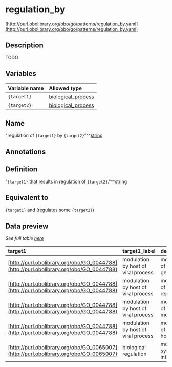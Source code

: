 # regulation_by

[http://purl.obolibrary.org/obo/go/patterns/regulation_by.yaml](http://purl.obolibrary.org/obo/go/patterns/regulation_by.yaml)

## Description

TODO




## Variables

| Variable name | Allowed type |
|:--------------|:-------------|
| `{target1}` | [biological_process](http://purl.obolibrary.org/obo/GO_0008150) |
| `{target2}` | [biological_process](http://purl.obolibrary.org/obo/GO_0008150) |

## Name

"regulation of `{target1}` by `{target2}`"^^[string](http://www.w3.org/2001/XMLSchema#string)

## Annotations



## Definition

"`{target1}` that results in regulation of `{target2}`."^^[string](http://www.w3.org/2001/XMLSchema#string)

## Equivalent to

`{target1}`  and ([regulates](http://purl.obolibrary.org/obo/RO_0002211) some `{target2}`)







## Data preview

*See full table [here](https://github.com/geneontology/go-ontology/tree/master/src/design_patterns/regulation_by.tsv)*

| target1 | target1_label | defined_class_label | target2_label | target2 | defined_class |
|:--|:--|:--|:--|:--|:--|
| [http://purl.obolibrary.org/obo/GO_0044788](http://purl.obolibrary.org/obo/GO_0044788) | modulation by host of viral process | modulation by host of viral RNA genome replication | viral RNA genome replication | [http://purl.obolibrary.org/obo/GO_0039694](http://purl.obolibrary.org/obo/GO_0039694) | [http://purl.obolibrary.org/obo/GO_0044830](http://purl.obolibrary.org/obo/GO_0044830) |
| [http://purl.obolibrary.org/obo/GO_0044788](http://purl.obolibrary.org/obo/GO_0044788) | modulation by host of viral process | modulation by host of viral genome replication | viral genome replication | [http://purl.obolibrary.org/obo/GO_0019079](http://purl.obolibrary.org/obo/GO_0019079) | [http://purl.obolibrary.org/obo/GO_0044827](http://purl.obolibrary.org/obo/GO_0044827) |
| [http://purl.obolibrary.org/obo/GO_0044788](http://purl.obolibrary.org/obo/GO_0044788) | modulation by host of viral process | modulation by host of viral glycoprotein metabolic process | glycoprotein metabolic process | [http://purl.obolibrary.org/obo/GO_0009100](http://purl.obolibrary.org/obo/GO_0009100) | [http://purl.obolibrary.org/obo/GO_0044870](http://purl.obolibrary.org/obo/GO_0044870) |
| [http://purl.obolibrary.org/obo/GO_0044788](http://purl.obolibrary.org/obo/GO_0044788) | modulation by host of viral process | modulation by host of viral release from host cell | viral release from host cell | [http://purl.obolibrary.org/obo/GO_0019076](http://purl.obolibrary.org/obo/GO_0019076) | [http://purl.obolibrary.org/obo/GO_0044789](http://purl.obolibrary.org/obo/GO_0044789) |
| [http://purl.obolibrary.org/obo/GO_0065007](http://purl.obolibrary.org/obo/GO_0065007) | biological regulation | modulation by symbiont of entry into host | entry into host | [http://purl.obolibrary.org/obo/GO_0044409](http://purl.obolibrary.org/obo/GO_0044409) | [http://purl.obolibrary.org/obo/GO_0052372](http://purl.obolibrary.org/obo/GO_0052372) |

